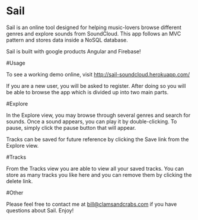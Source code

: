 # Sail

Sail is an online tool designed for helping music-lovers browse different genres and explore sounds from SoundCloud.
This app follows an MVC pattern and stores data inside a NoSQL database.

Sail is built with google products Angular and Firebase!

#Usage

To see a working demo online, visit http://sail-soundcloud.herokuapp.com/

If you are a new user, you will be asked to register. After doing so you will be able to browse the app which is divided up into two main parts.

#Explore

In the Explore view, you may browse through several genres and search for sounds.
Once a sound appears, you can play it by double-clicking. To pause, simply click the pause button that will appear.

Tracks can be saved for future reference by clicking the Save link from the Explore view.

#Tracks

From the Tracks view you are able to view all your saved tracks. You can store as many tracks you like here and you can remove them by clicking the delete link.

#Other

Please feel free to contact me at bill@clamsandcrabs.com if you have questions about Sail. Enjoy!

